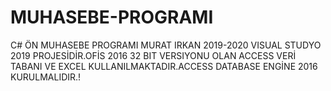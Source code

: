 # MUHASEBE-PROGRAMI
C# ÖN MUHASEBE PROGRAMI
MURAT IRKAN 2019-2020
VISUAL STUDYO 2019 PROJESİDİR.OFİS 2016 32 BIT VERSIYONU OLAN ACCESS VERİ TABANI VE EXCEL KULLANILMAKTADIR.ACCESS DATABASE ENGİNE 2016 
KURULMALIDIR.!

